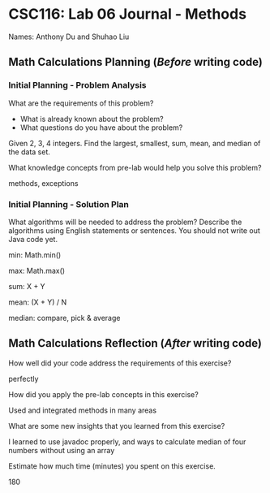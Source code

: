 # CSC116: Lab 06 Journal - Methods

Names: Anthony Du and Shuhao Liu

## Math Calculations Planning (***Before*** writing code)

### Initial Planning - Problem Analysis

What are the requirements of this problem?

* What is already known about the problem?
* What questions do you have about the problem?

Given 2, 3, 4 integers. Find the largest, smallest, sum, mean, and median of the data set.

What knowledge concepts from pre-lab would help you solve this problem?

methods, exceptions

### Initial Planning - Solution Plan

What algorithms will be needed to address the problem? Describe the algorithms using English statements or sentences. You should not write out Java code yet.

min: Math.min()

max: Math.max()

sum: X + Y

mean: (X + Y) / N

median: compare, pick & average


## Math Calculations Reflection (***After*** writing code)

How well did your code address the requirements of this exercise?

perfectly

How did you apply the pre-lab concepts in this exercise?

Used and integrated methods in many areas

What are some new insights that you learned from this exercise?

I learned to use javadoc properly, and ways to calculate median of four numbers without using an array

Estimate how much time (minutes) you spent on this exercise.

180
